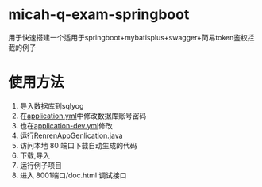 # micah-q-exam-springboot
用于快速搭建一个适用于springboot+mybatisplus+swagger+简易token鉴权拦截的例子

# 使用方法
1. 导入数据库到sqlyog
2. 在[application.yml](renren-generator%2Fsrc%2Fmain%2Fresources%2Fapplication.yml)中修改数据库账号密码
3. 也在[application-dev.yml](src%2Fmain%2Fresources%2Fapplication-dev.yml)修改
4. 运行[RenrenAppGenlication.java](renren-generator%2Fsrc%2Fmain%2Fjava%2Fio%2Frenren%2FRenrenAppGenlication.java)
5. 访问本地 80 端口下载自动生成的代码
6. 下载,导入
7. 运行例子项目
8. 进入 8001端口/doc.html 调试接口
